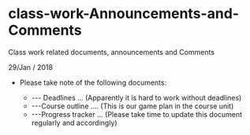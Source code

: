 # class-work-Announcements-and-Comments
Class work related documents, announcements and Comments

29/Jan / 2018
- Please take note of the following documents:

  - --- Deadlines ...        (Apparently it is hard to work without deadlines)
  - ---Course outline ....  (This is our game plan in the course unit)
  - ---Progress tracker ... (Please take time to update this document regularly and accordingly)
